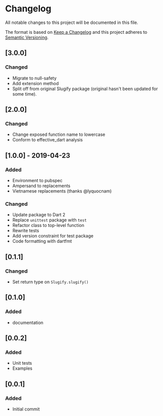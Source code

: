 # Changelog

All notable changes to this project will be documented in this file.

The format is based on [Keep a Changelog](http://keepachangelog.com/en/1.0.0/)
and this project adheres to [Semantic Versioning](http://semver.org/spec/v2.0.0.html).

## [3.0.0]

### Changed

- Migrate to null-safety
- Add extension method
- Split off from original Slugify package (original hasn't been updated for some time).

## [2.0.0]

### Changed

- Change exposed function name to lowercase
- Conform to effective_dart analysis

## [1.0.0] - 2019-04-23

### Added

- Environment to pubspec
- Ampersand to replacements
- Vietnamese replacements (thanks @lyquocnam)

### Changed

- Update package to Dart 2
- Replace `unittest` package with `test`
- Refactor class to top-level function
- Rewrite tests
- Add version constraint for test package
- Code formatting with dartfmt

## [0.1.1]

### Changed

- Set return type on `Slugify.slugify()`

## [0.1.0]

### Added

- documentation

## [0.0.2]

### Added

- Unit tests
- Examples

## [0.0.1]

### Added

- Initial commit
